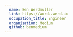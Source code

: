 ```yaml
---
  name: Ben Werdmuller
  link: https://words.werd.io
  occupation_title: Engineer
  organization: Medium
  github: benmedium
---
```

